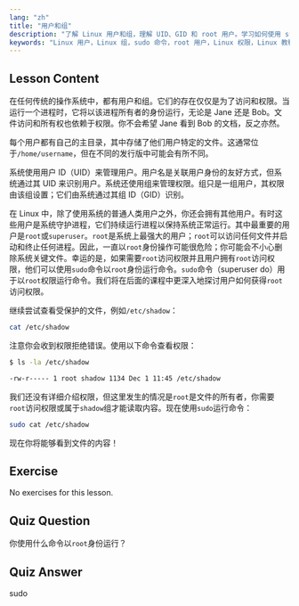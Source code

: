 ```yaml
---
lang: "zh"
title: "用户和组"
description: "了解 Linux 用户和组，理解 UID、GID 和 root 用户。学习如何使用 sudo 命令提升权限。开始你的 Linux 之旅！"
keywords: "Linux 用户，Linux 组，sudo 命令，root 用户，Linux 权限，Linux 教程，Linux 入门，Linux 指南"
---
```


## Lesson Content

在任何传统的操作系统中，都有用户和组。它们的存在仅仅是为了访问和权限。当运行一个进程时，它将以该进程所有者的身份运行，无论是 Jane 还是 Bob。文件访问和所有权也依赖于权限。你不会希望 Jane 看到 Bob 的文档，反之亦然。

每个用户都有自己的主目录，其中存储了他们用户特定的文件。这通常位于`/home/username`，但在不同的发行版中可能会有所不同。

系统使用用户 ID（UID）来管理用户。用户名是关联用户身份的友好方式，但系统通过其 UID 来识别用户。系统还使用组来管理权限。组只是一组用户，其权限由该组设置；它们由系统通过其组 ID（GID）识别。

在 Linux 中，除了使用系统的普通人类用户之外，你还会拥有其他用户。有时这些用户是系统守护进程，它们持续运行进程以保持系统正常运行。其中最重要的用户是`root`或`superuser`。`root`是系统上最强大的用户；`root`可以访问任何文件并启动和终止任何进程。因此，一直以`root`身份操作可能很危险；你可能会不小心删除系统关键文件。幸运的是，如果需要`root`访问权限并且用户拥有`root`访问权限，他们可以使用`sudo`命令以`root`身份运行命令。`sudo`命令（superuser do）用于以`root`权限运行命令。我们将在后面的课程中更深入地探讨用户如何获得`root`访问权限。

继续尝试查看受保护的文件，例如`/etc/shadow`：

```bash
cat /etc/shadow
```

注意你会收到权限拒绝错误。使用以下命令查看权限：

```bash
$ ls -la /etc/shadow

-rw-r----- 1 root shadow 1134 Dec 1 11:45 /etc/shadow
```

我们还没有详细介绍权限，但这里发生的情况是`root`是文件的所有者，你需要`root`访问权限或属于`shadow`组才能读取内容。现在使用`sudo`运行命令：

```bash
sudo cat /etc/shadow
```

现在你将能够看到文件的内容！

## Exercise

No exercises for this lesson.

## Quiz Question

你使用什么命令以`root`身份运行？

## Quiz Answer

sudo
